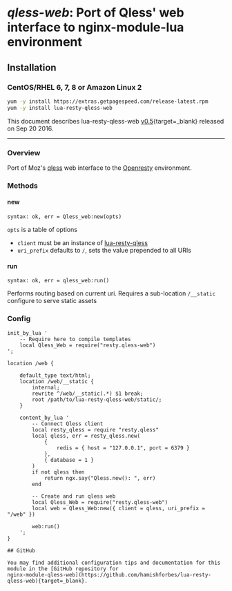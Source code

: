 # _qless-web_: Port of Qless' web interface to nginx-module-lua environment


## Installation

### CentOS/RHEL 6, 7, 8 or Amazon Linux 2

```bash
yum -y install https://extras.getpagespeed.com/release-latest.rpm
yum -y install lua-resty-qless-web
```



This document describes lua-resty-qless-web [v0.5](https://github.com/hamishforbes/lua-resty-qless-web/releases/tag/v0.05){target=_blank} 
released on Sep 20 2016.
    
<hr />

### Overview
Port of Moz's [qless](https://github.com/seomoz/qless) web interface to the [Openresty](http://www.openresty.org) environment.


### Methods

#### new
`syntax: ok, err = Qless_web:new(opts)`

`opts` is a table of options
 * `client` must be an instance of [lua-resty-qless](https://github.com/pintsized/lua-resty-qless)
 * `uri_prefix` defaults to `/`, sets the value prepended to all URIs


#### run

`syntax: ok, err = qless_web:run()`

Performs routing based on current uri.
Requires a sub-location `/__static` configure to serve static assets

### Config

```
init_by_lua '
    -- Require here to compile templates
    local Qless_Web = require("resty.qless-web")
';

location /web {

    default_type text/html;
    location /web/__static {
        internal;
        rewrite ^/web/__static(.*) $1 break;
        root /path/to/lua-resty-qless-web/static/;
    }

    content_by_lua '
        -- Connect Qless client
        local resty_qless = require "resty.qless"
        local qless, err = resty_qless.new(
            {
                redis = { host = "127.0.0.1", port = 6379 }
            },
            { database = 1 }
        )
        if not qless then
            return ngx.say("Qless.new(): ", err)
        end

        -- Create and run qless web
        local Qless_Web = require("resty.qless-web")
        local web = Qless_Web:new({ client = qless, uri_prefix = "/web" })

        web:run()
    ';
}

## GitHub

You may find additional configuration tips and documentation for this module in the [GitHub repository for 
nginx-module-qless-web](https://github.com/hamishforbes/lua-resty-qless-web){target=_blank}.